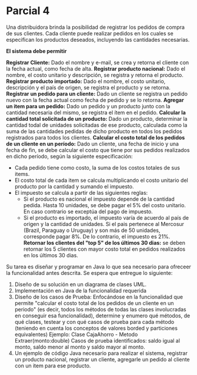 # Parcial 4 
Una distribuidora brinda la posibilidad de registrar los pedidos de compra de sus clientes. Cada cliente puede realizar pedidos en los cuales se especifican los productos deseados, incluyendo las cantidades necesarias.

**El sistema debe permitir**

**Registrar Cliente:** Dado el nombre y e-mail, se crea y retorna el cliente con la fecha actual, como fecha de alta.
**Registrar producto nacional:** Dado el nombre, el costo unitario y descripción, se registra y retorna el producto.
**Registrar producto importado:** Dado el nombre, el costo unitario, descripción y el país de origen, se registra el producto y se retorna.
**Registrar un pedido para un cliente:** Dado un cliente se registra un pedido nuevo con la fecha actual como fecha de pedido y se lo retorna.
**Agregar un item para un pedido:** Dado un pedido y un producto junto con la cantidad necesaria del mismo, se registra el ítem en el pedido.
**Calcular la cantidad total solicitada de un producto:** Dado un producto, determinar la cantidad todal de unidades solicitadas de ese producto, calculada como la suma de las cantidades pedidas de dicho producto en todos los pedidos registrados para todos los clientes.
**Calcular el costo total de los pedidos de un cliente en un período:** Dado un cliente, una fecha de inicio y una fecha de fin, se debe calcular el costo que tiene por sus pedidos realizados en dicho período, según la siguiente especificación:
- Cada pedido tiene como costo, la suma de los costos totales de sus items.
- El costo total de cada item se calcula multiplicando el costo unitario del producto por la cantidad y sumando el impuesto.
- El impuesto se calcula a partir de las siguientes reglas:
  - Si el producto es nacional el impuesto depende de la cantidad pedida. Hasta 10 unidades, se debe pagar el 5% del costo unitario. En caso contrario se exceptúa del pago de impuesto.
  - Si el producto es importado, el impuesto varía de acuerdo al país de origen y la cantidad de unidades. Si el pais pertenece al Mercosur (Brazil, Paraguay o Uruguay) y son más de 50 unidades, corresponde pagar 8%. De lo contrario, el impuesto es 21%.
**Retornar los clientes del "top 5" de los últimos 30 dias:** se deben retornar los 5 clientes con mayor costo total en pedidos realizados en los últimos 30 dias.

Su tarea es diseñar y programar en Java lo que sea necesario para ofreceer la funcionalidad antes descrita. Se espera que entregue lo siguiente:

1) Diseño de su solución en un diagrama de clases UML.
2) Implementación en Java de la funcionalidad requerida
3) Diseño de los casos de Prueba: Enfocándose en la funcionalidad que permite "calcular el costo total de los pedidos de un cliente en un periodo" (es decir, todos los métodos de todas las clases involucradas en conseguir esa funcionalidad), determine y enumero qué métodos, de qué clases, testear y con qué casos de prueba para cada método (teniendo en cuenta los conceptos de valores borded y particiones equivalentes)
Ejemplo: Clase CajaAhorro - Metodo Extraer(monto:double)
Casos de prueba identificados: saldo igual al monto, saldo menor al monto y saldo mayor al monto.
4) Un ejemplo de código Java necesario para realizar el sistema, registrar un producto nacional, registrar un cliente, agregarle un pedido al cliente con un item para ese producto.
